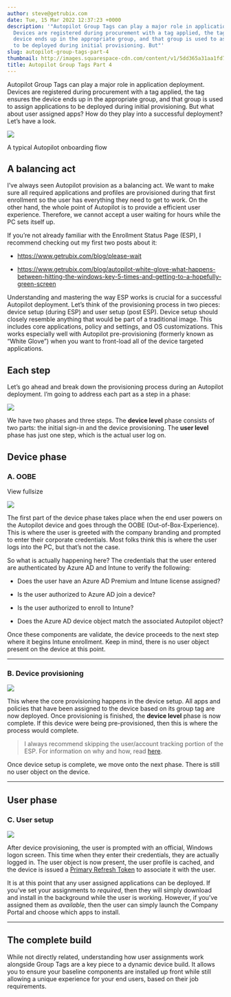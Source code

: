 ```yaml
---
author: steve@getrubix.com
date: Tue, 15 Mar 2022 12:37:23 +0000
description: '"Autopilot Group Tags can play a major role in application deployment.
  Devices are registered during procurement with a tag applied, the tag ensures the
  device ends up in the appropriate group, and that group is used to assign applications
  to be deployed during initial provisioning. But"'
slug: autopilot-group-tags-part-4
thumbnail: http://images.squarespace-cdn.com/content/v1/5dd365a31aa1fd743bc30b8e/1647306407660-079WQO170YVDMBCKTF38/unsplash-image-WCID2JWoxwE.jpg
title: Autopilot Group Tags Part 4
---
```


Autopilot Group Tags can play a major role in application deployment. Devices are registered during procurement with a tag applied, the tag ensures the device ends up in the appropriate group, and that group is used to assign applications to be deployed during initial provisioning. But what about user assigned apps? How do they play into a successful deployment? Let’s have a look.

![](https://getrubixsitecms.blob.core.windows.net/public-assets/content/v1/5dd365a31aa1fd743bc30b8e/587775e0-7adf-41b4-b362-a6242c6907ea/Screen+Shot+2022-03-14+at+4.49.43+PM.png)

A typical Autopilot onboarding flow

A balancing act
---------------

I’ve always seen Autopilot provision as a balancing act. We want to make sure all required applications and profiles are provisioned during that first enrollment so the user has everything they need to get to work. On the other hand, the whole point of Autopilot is to provide a efficient user experience. Therefore, we cannot accept a user waiting for hours while the PC sets itself up.

If you’re not already familiar with the Enrollment Status Page (ESP), I recommend checking out my first two posts about it:

-   https://www.getrubix.com/blog/please-wait
    
-   https://www.getrubix.com/blog/autopilot-white-glove-what-happens-between-hitting-the-windows-key-5-times-and-getting-to-a-hopefully-green-screen
    

Understanding and mastering the way ESP works is crucial for a successful Autopilot deployment. Let’s think of the provisioning process in two pieces: device setup (during ESP) and user setup (post ESP). Device setup should closely resemble anything that would be part of a traditional image. This includes core applications, policy and settings, and OS customizations. This works especially well with Autopilot pre-provisioning (formerly known as “White Glove”) when you want to front-load all of the device targeted applications.

Each step
---------

Let’s go ahead and break down the provisioning process during an Autopilot deployment. I’m going to address each part as a step in a phase:

![](https://getrubixsitecms.blob.core.windows.net/public-assets/content/v1/5dd365a31aa1fd743bc30b8e/40e5c76b-d47d-45f6-a46f-da3b1e299c55/Screen+Shot+2022-03-14+at+4.44.14+PM.png)

We have two phases and three steps. The **device level** phase consists of two parts: the initial sign-in and the device provisioning. The **user level** phase has just one step, which is the actual user log on.

Device phase
------------

### A. OOBE

View fullsize

![](https://getrubixsitecms.blob.core.windows.net/public-assets/content/v1/5dd365a31aa1fd743bc30b8e/8bcc0e0b-64bc-48a3-92c0-1de624b1408d/Screen+Shot+2022-03-14+at+8.54.04+PM.png)

The first part of the device phase takes place when the end user powers on the Autopilot device and goes through the OOBE (Out-of-Box-Experience). This is where the user is greeted with the company branding and prompted to enter their corporate credentials. Most folks think this is where the user logs into the PC, but that’s not the case.

So what is actually happening here? The credentials that the user entered are authenticated by Azure AD and Intune to verify the following:

-   Does the user have an Azure AD Premium and Intune license assigned?
    
-   Is the user authorized to Azure AD join a device?
    
-   Is the user authorized to enroll to Intune?
    
-   Does the Azure AD device object match the associated Autopilot object?
    

Once these components are validate, the device proceeds to the next step where it begins Intune enrollment. Keep in mind, there is no user object present on the device at this point.

* * *

### B. Device provisioning

![](https://getrubixsitecms.blob.core.windows.net/public-assets/content/v1/5dd365a31aa1fd743bc30b8e/a38d079f-3262-4544-b77f-39a4dab5fe07/Screen+Shot+2022-03-14+at+9.00.18+PM.png)

This where the core provisioning happens in the device setup. All apps and policies that have been assigned to the device based on its group tag are now deployed. Once provisioning is finished, the **device level** phase is now complete. If this device were being pre-provisioned, then this is where the process would complete.

> I always recommend skipping the user/account tracking portion of the ESP. For information on why and how, read [here](https://www.getrubix.com/blog/autopilot-white-glove-what-happens-between-hitting-the-windows-key-5-times-and-getting-to-a-hopefully-green-screen).

Once device setup is complete, we move onto the next phase. There is still no user object on the device.

* * *

User phase
----------

### C. User setup

![](https://getrubixsitecms.blob.core.windows.net/public-assets/content/v1/5dd365a31aa1fd743bc30b8e/e23c9228-8814-4faf-ad9c-2e994b5a5392/Screen+Shot+2022-03-14+at+9.03.00+PM.png)

After device provisioning, the user is prompted with an official, Windows logon screen. This time when they enter their credentials, they are actually logged in. The user object is now present, the user profile is cached, and the device is issued a [Primary Refresh Token](https://docs.microsoft.com/en-us/azure/active-directory/devices/concept-primary-refresh-token) to associate it with the user.

It is at this point that any user assigned applications can be deployed. If you’ve set your assignments to _required_, then they will simply download and install in the background while the user is working. However, if you’ve assigned them as _available_, then the user can simply launch the Company Portal and choose which apps to install.

* * *

The complete build
------------------

While not directly related, understanding how user assignments work alongside Group Tags are a key piece to a dynamic device build. It allows you to ensure your baseline components are installed up front while still allowing a unique experience for your end users, based on their job requirements.